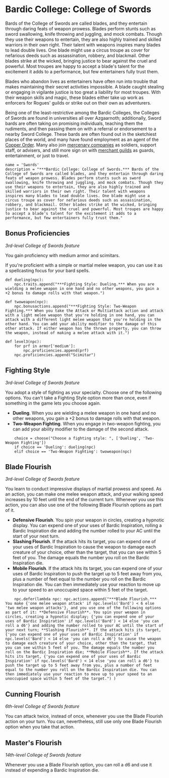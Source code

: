 # Bardic College: College of Swords
Bards of the College of Swords are called blades, and they entertain through daring feats of weapon prowess. Blades perform stunts such as sword swallowing, knife throwing and juggling, and mock combats. Though they use their weapons to entertain, they are also highly trained and skilled warriors in their own right. Their talent with weapons inspires many blades to lead double lives. One blade might use a circus troupe as cover for nefarious deeds such as assassination, robbery, and blackmail. Other blades strike at the wicked, bringing justice to bear against the cruel and powerful. Most troupes are happy to accept a blade's talent for the excitement it adds to a performance, but few entertainers fully trust them.

Blades who abandon lives as entertainers have often run into trouble that makes maintaining their secret activities impossible. A blade caught stealing or engaging in vigilante justice is too great a liability for most troupes. With their weapon skills and magic, these blades either take up work as enforcers for Rogues' guilds or strike out on their own as adventurers.

Being one of the least-restrictive among the Bardic Colleges, the Colleges of Swords are found in universities all over Azgaarnoth; additionally, Sword bards are often taking on promising individuals, teaching them the rudiments, and then passing them on with a referral or endorsement to a nearby Sword College. These bards are often found out in the sketchiest places of the world, and many have found employment as an agent of the [Copper Order](../../Organizations/MilitantOrders/DraconicOrder/Copper.md). Many also join [mercenary companies](../../Organizations/MercCompanies/index.md) as soldiers, support staff, or advisers, and still more sign on with [merchant guilds](../../Organizations/MerchantGuilds/index.md) as guards, entertainment, or just to travel.

```
name = 'Swords'
description = "***Bardic College: College of Swords.*** Bards of the College of Swords are called blades, and they entertain through daring feats of weapon prowess. Blades perform stunts such as sword swallowing, knife throwing and juggling, and mock combats. Though they use their weapons to entertain, they are also highly trained and skilled warriors in their own right. Their talent with weapons inspires many blades to lead double lives. One blade might use a circus troupe as cover for nefarious deeds such as assassination, robbery, and blackmail. Other blades strike at the wicked, bringing justice to bear against the cruel and powerful. Most troupes are happy to accept a blade's talent for the excitement it adds to a performance, but few entertainers fully trust them."
```

## Bonus Proficiencies
*3rd-level College of Swords feature*

You gain proficiency with medium armor and scimitars.

If you're proficient with a simple or martial melee weapon, you can use it as a spellcasting focus for your bard spells.

```
def dueling(npc):
    npc.traits.append("***Fighting Style: Dueling.*** When you are wielding a melee weapon in one hand and no other weapons, you gain a +2 bonus to damage rolls with that weapon.")

def twoweapon(npc):
    npc.bonusactions.append("***Fighting Style: Two-Weapon Fighting.*** When you take the Attack or Multiattack action and attack with a light melee weapon that you're holding in one hand, you can attack with a different light melee weapon that you're holding in the other hand. You can add your ability modifier to the damage of this other attack. If either weapon has the thrown property, you can throw the weapon, instead of making a melee attack with it.")

def level3(npc):
    for prf in armor['medium']:
        npc.proficiencies.append(prf)
    npc.proficiencies.append("Scimitar")
```

## Fighting Style
*3rd-level College of Swords feature*

You adopt a style of fighting as your specialty. Choose one of the following options. You can't take a Fighting Style option more than once, even if something in the game lets you choose again.

* **Dueling**. When you are wielding a melee weapon in one hand and no other weapons, you gain a +2 bonus to damage rolls with that weapon.
* **Two-Weapon Fighting**. When you engage in two-weapon fighting, you can add your ability modifier to the damage of the second attack.

```
    choice = choose("Choose a fighting style: ", ['Dueling', 'Two-Weapon Fighting'])
    if choice == 'Dueling': dueling(npc)
    elif choice == 'Two-Weapon Fighting': twoweapon(npc)
```

## Blade Flourish
*3rd-level College of Swords feature*

You learn to conduct impressive displays of martial prowess and speed. As an action, you can make one melee weapon attack, and your walking speed increases by 10 feet until the end of the current turn. Whenever you use this action, you can also use one of the following Blade Flourish options as part of it.

* **Defensive Flourish**. You spin your weapon in circles, creating a hypnotic display. You can expend one of your uses of Bardic Inspiration, rolling a Bardic Inspiration die and adding the number rolled to your AC until the start of your next turn.
* **Slashing Flourish**. If the attack hits its target, you can expend one of your uses of Bardic Inspiration to cause the weapon to damage each creature of your choice, other than the target, that you can see within 5 feet of you. The damage equals the number you roll on the Bardic Inspiration die.
* **Mobile Flourish**. If the attack hits its target, you can expend one of your uses of Bardic Inspiration to push the target up to 5 feet away from you, plus a number of feet equal to the number you roll on the Bardic Inspiration die. You can then immediately use your reaction to move up to your speed to an unoccupied space within 5 feet of the target.

```
    npc.defer(lambda npc: npc.actions.append("***Blade Flourish.*** You make {'one melee weapon attack' if npc.levels('Bard') < 6 else 'two melee weapon attacks'}, and you use one of the following options as part of it: **Defensive Flourish**. You spin your weapon in circles, creating a hypnotic display; {'you can expend one of your uses of Bardic Inspiration' if npc.levels('Bard') < 14 else 'you can roll a d6'} and adding the number rolled to your AC until the start of your next turn; **Slashing Flourish**. If the attack hits its target, {'you can expend one of your uses of Bardic Inspiration' if npc.levels('Bard') < 14 else 'you can roll a d6'} to cause the weapon to damage each creature of your choice, other than the target, that you can see within 5 feet of you. The damage equals the number you roll on the Bardic Inspiration die; **Mobile Flourish**. If the attack hits its target, {'you can expend one of your uses of Bardic Inspiration' if npc.levels('Bard') < 14 else 'you can roll a d6'} to push the target up to 5 feet away from you, plus a number of feet equal to the number you roll on the Bardic Inspiration die. You can then immediately use your reaction to move up to your speed to an unoccupied space within 5 feet of the target.") )
```

## Cunning Flourish
*6th-level College of Swords feature*

You can attack twice, instead of once, whenever you use the Blade Flourish action on your turn. You can, nevertheless, still use only one Blade Flourish option when you take that action.

## Master's Flourish
*14th-level College of Swords feature*

Whenever you use a Blade Flourish option, you can roll a d6 and use it instead of expending a Bardic Inspiration die.
